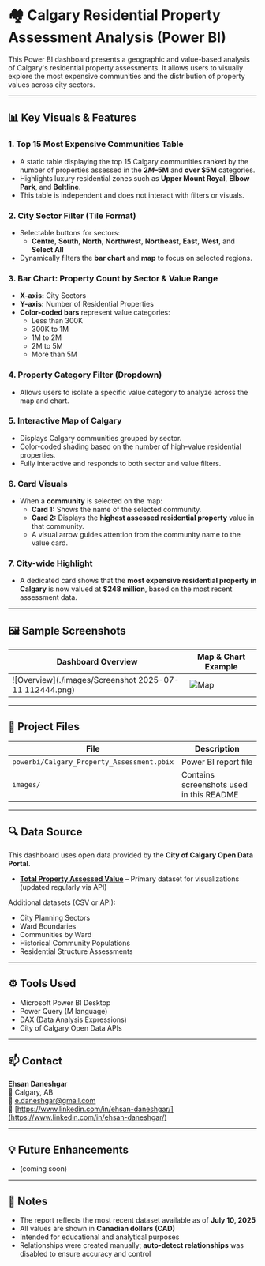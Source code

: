 # 🏘 Calgary Residential Property Assessment Analysis (Power BI)

This Power BI dashboard presents a geographic and value-based analysis of Calgary's residential property assessments. It allows users to visually explore the most expensive communities and the distribution of property values across city sectors.

---

## 📊 Key Visuals & Features

### 1. **Top 15 Most Expensive Communities Table**
- A static table displaying the top 15 Calgary communities ranked by the number of properties assessed in the **$2M–$5M** and **over $5M** categories.
- Highlights luxury residential zones such as **Upper Mount Royal**, **Elbow Park**, and **Beltline**.
- This table is independent and does not interact with filters or visuals.

### 2. **City Sector Filter (Tile Format)**
- Selectable buttons for sectors:
  - **Centre**, **South**, **North**, **Northwest**, **Northeast**, **East**, **West**, and **Select All**
- Dynamically filters the **bar chart** and **map** to focus on selected regions.

### 3. **Bar Chart: Property Count by Sector & Value Range**
- **X-axis:** City Sectors  
- **Y-axis:** Number of Residential Properties  
- **Color-coded bars** represent value categories:
  - Less than 300K
  - 300K to 1M
  - 1M to 2M
  - 2M to 5M
  - More than 5M

### 4. **Property Category Filter (Dropdown)**
- Allows users to isolate a specific value category to analyze across the map and chart.

### 5. **Interactive Map of Calgary**
- Displays Calgary communities grouped by sector.
- Color-coded shading based on the number of high-value residential properties.
- Fully interactive and responds to both sector and value filters.

### 6. **Card Visuals**
- When a **community** is selected on the map:
  - **Card 1:** Shows the name of the selected community.
  - **Card 2:** Displays the **highest assessed residential property** value in that community.
  - A visual arrow guides attention from the community name to the value card.

### 7. **City-wide Highlight**
- A dedicated card shows that the **most expensive residential property in Calgary** is now valued at **$248 million**, based on the most recent assessment data.

---

## 🖼️ Sample Screenshots

| Dashboard Overview | Map & Chart Example |
|--------------------|---------------------|
| ![Overview](./images/Screenshot 2025-07-11 112444.png) | ![Map](./images/map_and_chart.png) |

---

## 📂 Project Files

| File | Description |
|------|-------------|
| `powerbi/Calgary_Property_Assessment.pbix` | Power BI report file |
| `images/` | Contains screenshots used in this README |


---

## 🔍 Data Source

This dashboard uses open data provided by the **City of Calgary Open Data Portal**.

- **[Total Property Assessed Value](https://data.calgary.ca/Government/Total-Property-Assessed-Value/dmd8-bmxh)** – Primary dataset for visualizations (updated regularly via API)

Additional datasets (CSV or API):
- City Planning Sectors
- Ward Boundaries
- Communities by Ward
- Historical Community Populations
- Residential Structure Assessments

---

## ⚙️ Tools Used

- Microsoft Power BI Desktop
- Power Query (M language)
- DAX (Data Analysis Expressions)
- City of Calgary Open Data APIs

---

## 📫 Contact

**Ehsan Daneshgar**  
📍 Calgary, AB  
📧 e.daneshgar@gmail.com  
🔗 [https://www.linkedin.com/in/ehsan-daneshgar/](https://www.linkedin.com/in/ehsan-daneshgar/)

---

## 💡 Future Enhancements

- (coming soon)

---

## 🧱 Notes

- The report reflects the most recent dataset available as of **July 10, 2025**  
- All values are shown in **Canadian dollars (CAD)**
- Intended for educational and analytical purposes  
- Relationships were created manually; **auto-detect relationships** was disabled to ensure accuracy and control




